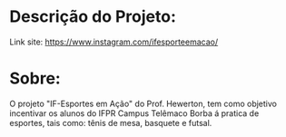 # Descrição do Projeto:
Link site: https://www.instagram.com/ifesporteemacao/

# Sobre:
O projeto "IF-Esportes em Ação" do Prof. Hewerton, tem como objetivo incentivar os alunos do IFPR Campus Telêmaco Borba á pratica de esportes, tais como: tênis de mesa, basquete e futsal.
